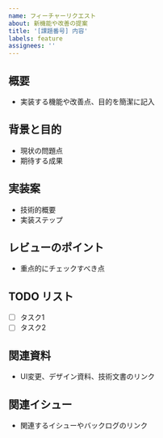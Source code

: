 ```yaml
---
name: フィーチャーリクエスト
about: 新機能や改善の提案
title: '[課題番号] 内容'
labels: feature
assignees: ''
---
```


## 概要

- 実装する機能や改善点、目的を簡潔に記入

## 背景と目的

- 現状の問題点
- 期待する成果

## 実装案

- 技術的概要
- 実装ステップ

## レビューのポイント

- 重点的にチェックすべき点

## TODO リスト

- [ ] タスク1
- [ ] タスク2

## 関連資料

- UI変更、デザイン資料、技術文書のリンク

## 関連イシュー

- 関連するイシューやバックログのリンク
